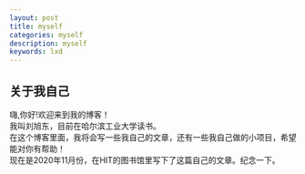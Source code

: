```yaml
---
layout: post
title: myself
categories: myself
description: myself
keywords: lxd
---
```

## 关于我自己

嗨,你好!欢迎来到我的博客！  
我叫刘旭东，目前在哈尔滨工业大学读书。  
在这个博客里面，我将会写一些我自己的文章，还有一些我自己做的小项目，希望能对你有帮助！  
现在是2020年11月份，在HIT的图书馆里写下了这篇自己的文章。纪念一下。  
